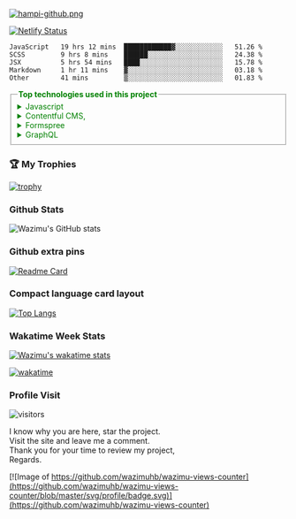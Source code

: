 [![hampi-github.png](https://i.postimg.cc/d04DybCw/hampi-github.png)](https://hampi-tourism-site-hb.netlify.app/)


  [![Netlify Status](https://api.netlify.com/api/v1/badges/c7864322-293c-413f-93a7-1af5bf544dd2/deploy-status)](https://app.netlify.com/sites/hampi-tourism-site-hb/deploys)
 
<!--START_SECTION:waka-->
```text
JavaScript   19 hrs 12 mins  ████████████▓░░░░░░░░░░░░   51.26 % 
SCSS         9 hrs 8 mins    ██████░░░░░░░░░░░░░░░░░░░   24.38 % 
JSX          5 hrs 54 mins   ████░░░░░░░░░░░░░░░░░░░░░   15.78 % 
Markdown     1 hr 11 mins    ▓░░░░░░░░░░░░░░░░░░░░░░░░   03.18 % 
Other        41 mins         ▒░░░░░░░░░░░░░░░░░░░░░░░░   01.83 % 
```
<!--END_SECTION:waka-->
<fieldset style="color: green">
  <legend>
    <strong> Top technologies used in this project</strong>
  </legend>
 <details>
  <summary>Javascript</summary>
  <ul>
    <li>React -Frontend</li>
    <li>Gatsby -Static Site Generator</li>
    <li>Node -Backend</li>
  </ul>
  </details>
 <details>
  <summary>Contentful CMS,</summary>
  (store images and posts of the site)
  </details>
 <details>
  <summary>Formspree</summary>
  Sends emails to my gmail account
  </details>
 <details>
  <summary>GraphQL</summary>
  Queries Contentful CMS data
  </details>
</fieldset>

### 🏆 My Trophies
  [![trophy](https://github-profile-trophy.vercel.app/?username=wazimuhb&theme=juicyfresh&no-bg=true)](https://github.com/wazimuhb/tourism-hampi)

### Github Stats

![Wazimu's GitHub stats](https://github-readme-stats.vercel.app/api?username=wazimuhb&count_private=true&show_icons=true&theme=dark&title_color=009933&include_all_commits=true)

### Github extra pins

[![Readme Card](https://github-readme-stats.vercel.app/api/pin/?username=wazimuhb&repo=tourism-hampi&theme=dark&title_color=009933)](https://github.com/wazimuhb/tourism-hampi&show_owner=true&count_private=true)

### Compact language card layout

[![Top Langs](https://github-readme-stats.vercel.app/api/top-langs/?username=wazimuhb&layout=compact&theme=dark&title_color=009933)](https://github.com/wazimuhb/tourism-hampi)

### Wakatime Week Stats

[![Wazimu's wakatime stats](https://github-readme-stats.vercel.app/api/wakatime?username=wazimu&theme=dark&title_color=009933)](https://github.com/wazimuhb/wazimuhb)

[![wakatime](https://wakatime.com/badge/user/26cc90f6-22da-4220-ac7d-f452b6324239.svg)](https://wakatime.com/@26cc90f6-22da-4220-ac7d-f452b6324239)

### Profile Visit

![visitors](https://visitor-badge.glitch.me/badge?page_id=wazimuhb.tourism-hampi&left_color=green&right_color=red&theme=dark&title_color=009933)

<p>
I know why you are here, star the project.<br />
Visit the site and leave me a comment.<br />
Thank you for your time to review my project,<br />
Regards.<br />
</p>

[![Image of https://github.com/wazimuhb/wazimu-views-counter](https://github.com/wazimuhb/wazimu-views-counter/blob/master/svg/profile/badge.svg)](https://github.com/wazimuhb/wazimu-views-counter)

